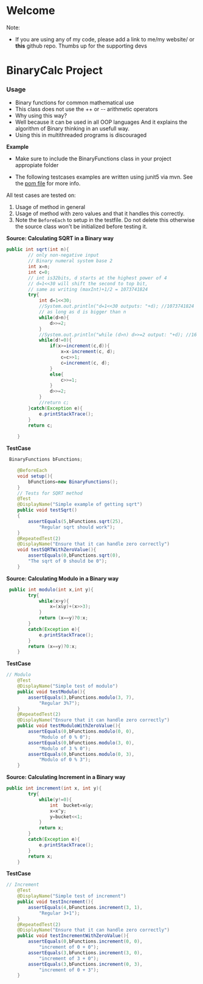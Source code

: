 # Welcome

Note:
- If you are using any of my code, please add a link to me/my website/ or **this** github repo. Thumbs up for the supporting devs 

# BinaryCalc Project

### Usage
- Binary functions for common mathematical use
- This class does not use the ++ or -- arithmetic operators
- Why using this way? 
- Well because it can be used in all OOP languages
      And it explains the algorithm of Binary thinking in
      an usefull way.
- Using this in multithreaded programs is discouraged

**Example**
- Make sure to include the BinaryFunctions class in your project appropiate folder

- The following testcases examples are written using
junit5 via mvn. See the [pom file](https://github.com/tekkatan/portfoliowork/tree/main/javaprojects/binarycalc "goto map with pom file") for more info.

All test cases are tested on:
1. Usage of method in general
2. Usage of method with zero values and that
   it handles this correctly.
3. Note the `BeforeEach` to setup in the testfile. Do not delete this otherwise the source class won't be initialized before testing it.

**Source: Calculating SQRT in a Binary way**
```java
public int sqrt(int n){
        // only non-negative input
        // Binary numeral system base 2
        int x=n;
        int c=0;
        // int is32bits, d starts at the highest power of 4
        // d=1<<30 will shift the second to top bit,
        // same as writing (maxInt)+1/2 = 1073741824
        try{
            int d=1<<30; 
            //System.out.println("d=1<<30 outputs: "+d); //1073741824
            // as long as d is bigger than n
            while(d>n){
                d>>=2;
            }
            //System.out.println("while (d>n) d>>=2 output: "+d); //16
            while(d!=0){
                if(x>=increment(c,d)){
                    x=x-increment(c, d);
                    c=c>>1;
                    c=increment(c, d);
                }
                else{
                    c>>=1;
                }
                d>>=2;
            }
            //return c;
        }catch(Exception e){
            e.printStackTrace();
        }
        return c;
        
    }

```


**TestCase**
```java 
 BinaryFunctions bFunctions;

    @BeforeEach
    void setup(){
        bFunctions=new BinaryFunctions();
    }
    // Tests for SQRT method
    @Test
    @DisplayName("Simple example of getting sqrt")
    public void testSqrt()
    {
        assertEquals(5,bFunctions.sqrt(25),
            "Regular sqrt should work");
    }
    @RepeatedTest(2)
    @DisplayName("Ensure that it can handle zero correctly")
    void testSQRTWithZeroValue(){
        assertEquals(0,bFunctions.sqrt(0),
        "The sqrt of 0 should be 0");
    }

```
**Source: Calculating Modulo in a Binary way**
```java
 public int modulo(int x,int y){
        try{
            while(x>y){
                x=(x&y)+(x>>3);
            }
            return (x==y)?0:x;
        }
        catch(Exception e){
            e.printStackTrace();
        }
        return (x==y)?0:x;
    }

```
**TestCase**
```java
// Modulo
    @Test
    @DisplayName("Simple test of modulo")
    public void testModulo(){
        assertEquals(3,bFunctions.modulo(3, 7),
            "Regular 3%7");
    }
    @RepeatedTest(2)
    @DisplayName("Ensure that it can handle zero correctly")
    public void testModuloWithZeroValue(){
        assertEquals(0,bFunctions.modulo(0, 0),
            "Modulo of 0 % 0");
        assertEquals(0,bFunctions.modulo(3, 0),
            "Modulo of 3 % 0");
        assertEquals(0,bFunctions.modulo(0, 3),
            "Modulo of 0 % 3");
    }
```

**Source: Calculating Increment in a Binary way**

```java
public int increment(int x, int y){
        try{
            while(y!=0){
                int  bucket=x&y;
                x=x^y;
                y=bucket<<1;
            }
            return x;
        }
        catch(Exception e){
            e.printStackTrace();
        }
        return x;
    }
```
**TestCase**
```java
// Increment
    @Test
    @DisplayName("Simple test of increment")
    public void testIncrement(){
        assertEquals(4,bFunctions.increment(3, 1),
            "Regular 3+1");
    }
    @RepeatedTest(2)
    @DisplayName("Ensure that it can handle zero correctly")
    public void testIncrementWithZeroValue(){
        assertEquals(0,bFunctions.increment(0, 0),
            "increment of 0 + 0");
        assertEquals(3,bFunctions.increment(3, 0),
            "increment of 3 + 0");
        assertEquals(3,bFunctions.increment(0, 3),
            "increment of 0 + 3");
    }
```
